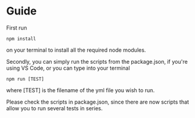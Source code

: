 # Guide

First run 

```
npm install
```

on your terminal to install all the required node modules.

Secondly, you can simply run the scripts from the package.json, if you're using VS Code, or you can type into your terminal 

```
npm run [TEST]
```

where [TEST] is the filename of the yml file you wish to run.

Please check the scripts in package.json, since there are now scripts that allow you to run several tests in series.